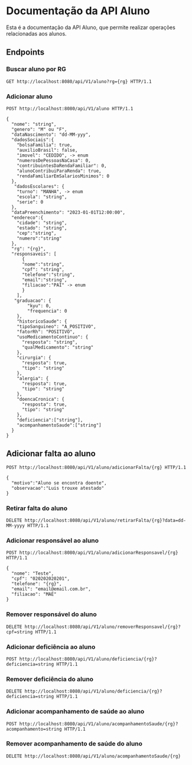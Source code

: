 # Documentação da API Aluno

Esta é a documentação da API Aluno, que permite realizar operações relacionadas aos alunos.

## Endpoints

### Buscar aluno por RG

```http
GET http://localhost:8080/api/V1/aluno?rg={rg} HTTP/1.1
```

### Adicionar aluno

``` http
POST http://localhost:8080/api/V1/aluno HTTP/1.1
```

```body
{
  "nome": "string",
  "genero": "M" ou "F",
  "dataNascimento": "dd-MM-yyy",
  "dadosSociais":{
    "bolsaFamilia": true,
    "auxilioBrasil": false,
    "imovel": "CEDIDO", -> enum
    "numerosDePessoasNaCasa": 0,
    "contribuintesDaRendaFamiliar": 0,
    "alunoContribuiParaRenda": true,
    "rendaFamiliarEmSalariosMinimos": 0
  },
   "dadosEscolares": {
    "turno": "MANHA", -> enum
    "escola": "string",
    "serie": 0
  },
  "dataPreenchimento": "2023-01-01T12:00:00",
  "endereco":{
    "cidade": "string",
    "estado": "string",
    "cep":"string",
    "numero":"string"
  },
  "rg": "{rg}",
  "responsaveis": [
      {
      "nome":"string",
      "cpf": "string",
      "telefone":"string",
      "email":"string",
      "filiacao":"PAI" -> enum
      }
    ],
   "graduacao": {
        "kyu": 0,
        "frequencia": 0
    },
    "historicoSaude": {
    "tipoSanguineo": "A_POSITIVO",
    "fatorRh": "POSITIVO",
    "usoMedicamentoContinuo": {
      "resposta": "string",
      "qualMedicamento": "string"
    },
    "cirurgia": {
      "resposta": true,
      "tipo": "string"
    },
    "alergia": {
      "resposta": true,
      "tipo": "string"
    },
    "doencaCronica": {
      "resposta": true,
      "tipo": "string"
    },
    "deficiencia":["string"],
    "acompanhamentoSaude":["string"]
  }
}
```
## Adicionar falta ao aluno

```http
POST http://localhost:8080/api/V1/aluno/adicionarFalta/{rg} HTTP/1.1
```
```body
{
  "motivo":"Aluno se encontra doente",
  "observacao":"Luis trouxe atestado"
}
```
### Retirar falta do aluno
```http
DELETE http://localhost:8080/api/V1/aluno/retirarFalta/{rg}?data=dd-MM-yyyy HTTP/1.1
```
### Adicionar responsável ao aluno
```http
POST http://localhost:8080/api/V1/aluno/adicionarResponsavel/{rg} HTTP/1.1
```
```body
{
  "nome": "Teste",
  "cpf": "020202020201",
  "telefone": "{rg}",
  "email": "email@email.com.br",
  "filiacao": "MAE"
}
```

### Remover responsável do aluno

```http
DELETE http://localhost:8080/api/V1/aluno/removerResponsavel/{rg}?cpf=string HTTP/1.1
```
### Adicionar deficiência ao aluno

```http
POST http://localhost:8080/api/V1/aluno/deficiencia/{rg}?deficiencia=string HTTP/1.1
```

### Remover deficiência do aluno

```http
DELETE http://localhost:8080/api/V1/aluno/deficiencia/{rg}?deficiencia=string HTTP/1.1
```

### Adicionar acompanhamento de saúde ao aluno

```http
POST http://localhost:8080/api/V1/aluno/acompanhamentoSaude/{rg}?acompanhamento=string HTTP/1.1
```

### Remover acompanhamento de saúde do aluno

```http
DELETE http://localhost:8080/api/V1/aluno/acompanhamentoSaude/{rg}
```